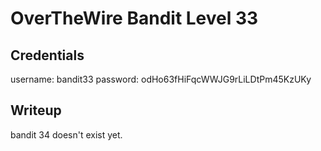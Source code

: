 # OverTheWire Bandit Level 33

## Credentials
username: bandit33
password: odHo63fHiFqcWWJG9rLiLDtPm45KzUKy

## Writeup
bandit 34 doesn't exist yet.
